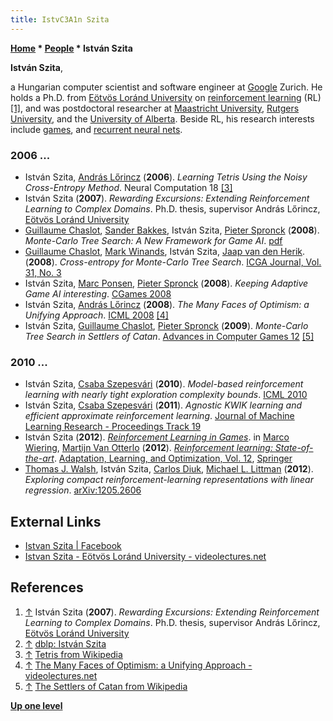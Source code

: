 ```yaml
---
title: IstvC3A1n Szita
---
```

**[Home](Home "Home") \* [People](People "People") \* István Szita**


**István Szita**,  

a Hungarian computer scientist and software engineer at [Google](index.php?title=Google&action=edit&redlink=1 "Google (page does not exist)") Zurich. He holds a Ph.D. from [Eötvös Loránd University](https://en.wikipedia.org/wiki/E%C3%B6tv%C3%B6s_Lor%C3%A1nd_University) on [reinforcement learning](Reinforcement_Learning "Reinforcement Learning") (RL) <a id="cite-note-1" href="#cite-ref-1">[1]</a>, and was postdoctoral researcher at [Maastricht University](Maastricht_University "Maastricht University"), [Rutgers University](https://en.wikipedia.org/wiki/Rutgers_University), and the [University of Alberta](University_of_Alberta "University of Alberta"). Beside RL, his research interests include [games](Games "Games"), and [recurrent neural nets](https://en.wikipedia.org/wiki/Recurrent_neural_network). 



### 2006 ...


* István Szita, [András Lőrincz](http://people.inf.elte.hu/lorincz/) (**2006**). *Learning Tetris Using the Noisy Cross-Entropy Method*. Neural Computation 18 <a id="cite-note-3" href="#cite-ref-3">[3]</a>
* István Szita (**2007**). *Rewarding Excursions: Extending Reinforcement Learning to Complex Domains*. Ph.D. thesis, supervisor András Lőrincz, [Eötvös Loránd University](https://en.wikipedia.org/wiki/E%C3%B6tv%C3%B6s_Lor%C3%A1nd_University)
* [Guillaume Chaslot](Guillaume_Chaslot "Guillaume Chaslot"), [Sander Bakkes](index.php?title=Sander_Bakkes&action=edit&redlink=1 "Sander Bakkes (page does not exist)"), István Szita, [Pieter Spronck](Pieter_Spronck "Pieter Spronck") (**2008**). *Monte-Carlo Tree Search: A New Framework for Game AI*. [pdf](http://sander.landofsand.com/publications/AIIDE08_Chaslot.pdf)
* [Guillaume Chaslot](Guillaume_Chaslot "Guillaume Chaslot"), [Mark Winands](Mark_Winands "Mark Winands"), István Szita, [Jaap van den Herik](Jaap_van_den_Herik "Jaap van den Herik"). (**2008**). *Cross-entropy for Monte-Carlo Tree Search*. [ICGA Journal, Vol. 31, No. 3](ICGA_Journal#31_3 "ICGA Journal")
* István Szita, [Marc Ponsen](index.php?title=Marc_Ponsen&action=edit&redlink=1 "Marc Ponsen (page does not exist)"), [Pieter Spronck](Pieter_Spronck "Pieter Spronck") (**2008**). *Keeping Adaptive Game AI interesting*. [CGames 2008](http://www.cgamesusa.com/08/)
* István Szita, [András Lőrincz](http://people.inf.elte.hu/lorincz/) (**2008**). *The Many Faces of Optimism: a Unifying Approach*. [ICML 2008](http://www.informatik.uni-trier.de/~ley/db/conf/icml/icml2008.html#SzitaL08) <a id="cite-note-4" href="#cite-ref-4">[4]</a>
* István Szita, [Guillaume Chaslot](Guillaume_Chaslot "Guillaume Chaslot"), [Pieter Spronck](Pieter_Spronck "Pieter Spronck") (**2009**). *Monte-Carlo Tree Search in Settlers of Catan*. [Advances in Computer Games 12](Advances_in_Computer_Games_12 "Advances in Computer Games 12") <a id="cite-note-5" href="#cite-ref-5">[5]</a>


### 2010 ...


* István Szita, [Csaba Szepesvári](Csaba_Szepesv%C3%A1ri "Csaba Szepesvári") (**2010**). *Model-based reinforcement learning with nearly tight exploration complexity bounds*. [ICML 2010](http://www.informatik.uni-trier.de/~ley/db/conf/icml/icml2010.html#SzitaS10)
* István Szita, [Csaba Szepesvári](Csaba_Szepesv%C3%A1ri "Csaba Szepesvári") (**2011**). *Agnostic KWIK learning and efficient approximate reinforcement learning*. [Journal of Machine Learning Research - Proceedings Track 19](http://www.informatik.uni-trier.de/~ley/db/journals/jmlr/jmlrp19.html#SzitaS11)
* István Szita (**2012**). *[Reinforcement Learning in Games](http://link.springer.com/chapter/10.1007%2F978-3-642-27645-3_17)*. in [Marco Wiering](Marco_Wiering "Marco Wiering"), [Martijn Van Otterlo](http://martijnvanotterlo.nl/) (**2012**). *[Reinforcement learning: State-of-the-art](https://scholar.google.com/citations?view_op=view_citation&hl=en&user=xVas0I8AAAAJ&citation_for_view=xVas0I8AAAAJ:abG-DnoFyZgC)*. [Adaptation, Learning, and Optimization, Vol. 12](http://link.springer.com/book/10.1007/978-3-642-27645-3), [Springer](https://en.wikipedia.org/wiki/Springer_Science%2BBusiness_Media)
* [Thomas J. Walsh](index.php?title=Thomas_J._Walsh&action=edit&redlink=1 "Thomas J. Walsh (page does not exist)"), István Szita, [Carlos Diuk](index.php?title=Carlos_Diuk&action=edit&redlink=1 "Carlos Diuk (page does not exist)"), [Michael L. Littman](Michael_L._Littman "Michael L. Littman") (**2012**). *Exploring compact reinforcement-learning representations with linear regression*. [arXiv:1205.2606](https://arxiv.org/abs/1205.2606)


## External Links


* [Istvan Szita | Facebook](https://www.facebook.com/szityu)
* [Istvan Szita - Eötvös Loránd University - videolectures.net](http://videolectures.net/istvan_szita/)


## References


1. <a id="cite-ref-1" href="#cite-note-1">↑</a> István Szita (**2007**). *Rewarding Excursions: Extending Reinforcement Learning to Complex Domains*. Ph.D. thesis, supervisor András Lőrincz, [Eötvös Loránd University](https://en.wikipedia.org/wiki/E%C3%B6tv%C3%B6s_Lor%C3%A1nd_University)
2. <a id="cite-ref-2" href="#cite-note-2">↑</a> [dblp: István Szita](https://dblp.uni-trier.de/pers/hd/s/Szita:Istv=aacute=n)
3. <a id="cite-ref-3" href="#cite-note-3">↑</a> [Tetris from Wikipedia](https://en.wikipedia.org/wiki/Tetris)
4. <a id="cite-ref-4" href="#cite-note-4">↑</a> [The Many Faces of Optimism: a Unifying Approach - videolectures.net](http://videolectures.net/icml08_szita_mfo/)
5. <a id="cite-ref-5" href="#cite-note-5">↑</a> [The Settlers of Catan from Wikipedia](https://en.wikipedia.org/wiki/The_Settlers_of_Catan)

**[Up one level](People "People")**







 
